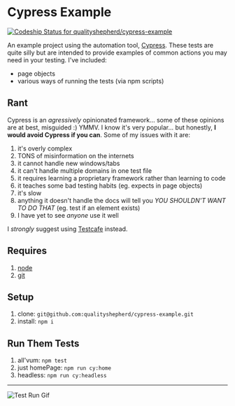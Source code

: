 # Cypress Example

[![Codeship Status for qualityshepherd/cypress-example](https://app.codeship.com/projects/b91bbd90-af26-0138-8898-22ba82a42bc3/status?branch=master)](https://app.codeship.com/projects/403818)

An example project using the automation tool, [Cypress](https://www.cypress.io/). These tests are quite silly but are intended to provide examples of common actions you may need in your testing. I've included:
- page objects
- various ways of running the tests (via npm scripts)

## Rant
Cypress is an _agressively_ opinionated framework... some of these opinions are at best, misguided :) YMMV. I know it's very popular... but honestly, **I would avoid Cypress if you can**. Some of my issues with it are:
1. it's overly complex
1. TONS of misinformation on the internets
1. it cannot handle new windows/tabs
1. it can't handle multiple domains in one test file
1. it requires learning a proprietary framework rather than learning to code
1. it teaches some bad testing habits (eg. expects in page objects)
1. it's slow
1. anything it doesn't handle the docs will tell you _YOU SHOULDN'T WANT TO DO THAT_ (eg. test if an element exists)
1. I have yet to see _anyone_ use it well

I _strongly_ suggest using [Testcafe](https://github.com/qualityshepherd/testcafe-example) instead.

## Requires
1. [node](https://nodejs.org/en/)
1. [git](https://git-scm.com/)

## Setup
1. clone: `git@github.com:qualityshepherd/cypress-example.git`
1. install: `npm i`

## Run Them Tests
1. all'vum: `npm test`
1. just homePage: `npm run cy:home`
1. headless: `npm run cy:headless`

---

![Test Run Gif](https://qualityshepherd.com/screencasts/cypress_testrun.gif)